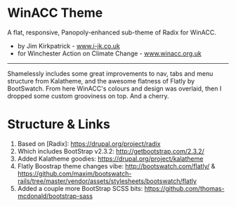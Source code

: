 WinACC Theme
============

A flat, responsive, Panopoly-enhanced sub-theme of Radix for WinACC.

- by Jim Kirkpatrick - www.i-jk.co.uk
- for Winchester Action on Climate Change - www.winacc.org.uk

---

Shamelessly includes some great improvements to nav, tabs and menu
structure from Kalatheme, and the awesome flatness of Flatly by
BootSwatch. From here WinACC's colours and design was overlaid, then I
dropped some custom grooviness on top. And a cherry. 

Structure & Links
=================
1. Based on [Radix]: https://drupal.org/project/radix 
2. Which includes BootStrap v2.3.2: http://getbootstrap.com/2.3.2/
3. Added Kalatheme goodies: https://drupal.org/project/kalatheme
4. Flatly Boostrap theme changes vibe: http://bootswatch.com/flatly/ & https://github.com/maxim/bootswatch-rails/tree/master/vendor/assets/stylesheets/bootswatch/flatly
5. Added a couple more BootStrap SCSS bits: https://github.com/thomas-mcdonald/bootstrap-sass
